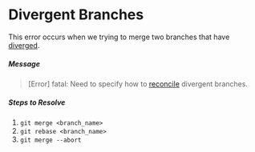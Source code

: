 # Divergent Branches

This error occurs when we trying to merge two branches that have [diverged](./src/solve-branch-diverge/diverge.md).

##### Message

> [Error]
> fatal: Need to specify how to [reconcile](./src/solve-branch-diverge/reconciling.md) divergent branches.

##### Steps to Resolve

1. `git merge <branch_name>`
2. `git rebase <branch_name>`
3. `git merge --abort`

